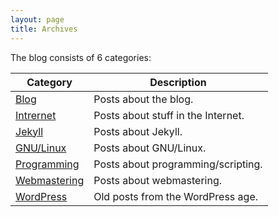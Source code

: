 ```yaml
---
layout: page
title: Archives
---
```

The blog consists of 6 categories:

Category          | Description
------------------|-----------------------------------
[Blog][1]         | Posts about the blog.
[Intrernet][7]    | Posts about stuff in the Internet.
[Jekyll][2]       | Posts about Jekyll.
[GNU/Linux][3]    | Posts about GNU/Linux.
[Programming][4]  | Posts about programming/scripting.
[Webmastering][5] | Posts about webmastering.
[WordPress][6]    | Old posts from the WordPress age.

<!--[Polish][4]       | Posts in Polish.-->

 [1]: /blog/         "Blog"
 [2]: /jekyll/       "Jekyll"
 [3]: /gnulinux/     "GNU/Linux"
 [4]: /programming/  "Prorgramming"
 [5]: /webmastering/ "Webmastering"
 [6]: /wordpress/    "WordPress"
 [7]: /internet/     "Internet"
